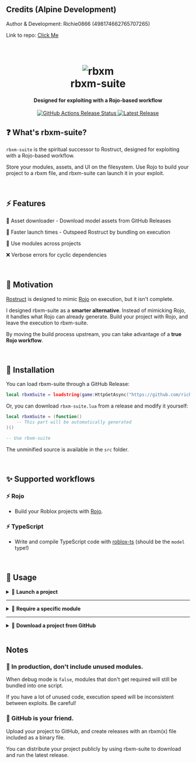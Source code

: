## Credits (Alpine Development)
Author & Development: Richie0866 (498174662765707265)

Link to repo: [Click Me](https://github.com/richie0866/rbxm-suite)

<h1 align="center">
	<br>
	<img src="https://raw.githubusercontent.com/richie0866/rbxm-suite/master/logo.png" alt="rbxm">
	<br>
	rbxm-suite
	<br>
</hi>

<h4 align="center">Designed for exploiting with a Rojo-based workflow</h4>

<p align="center">
	<a href="https://github.com/richie0866/rbxm-suite/actions/workflows/release.yml">
		<img src="https://github.com/richie0866/rbxm-suite/actions/workflows/release.yml/badge.svg" alt="GitHub Actions Release Status">
	</a>
	<a href="https://github.com/richie0866/rbxm-suite/releases/latest">
		<img src="https://img.shields.io/github/v/release/richie0866/rbxm-suite?include_prereleases" alt="Latest Release">
	</a>
</span>

## ❓ What's rbxm-suite?

`rbxm-suite` is the spiritual successor to Rostruct, designed for exploiting with a Rojo-based workflow.

Store your modules, assets, and UI on the filesystem. Use Rojo to build your project to a rbxm file, and rbxm-suite can launch it in your exploit.

<br/>


## ⚡ Features

🔌 Asset downloader - Download model assets from GitHub Releases

🚀 Faster launch times - Outspeed Rostruct by bundling on execution

🧬 Use modules across projects

❌ Verbose errors for cyclic dependencies

<br/>


## 🌻 Motivation

[Rostruct](https://github.com/richie0866/Rostruct) is designed to mimic [Rojo](https://rojo.space) on execution, but it isn't complete.

I designed rbxm-suite as a **smarter alternative**. Instead of mimicking Rojo, it handles what Rojo can already generate. Build your project with Rojo, and leave the execution to rbxm-suite.

By moving the build process upstream, you can take advantage of a **true Rojo workflow**.

<br/>


## 🔌 Installation

You can load rbxm-suite through a GitHub Release:

``` lua
local rbxmSuite = loadstring(game:HttpGetAsync("https://github.com/richie0866/rbxm-suite/releases/latest/download/rbxm-suite.lua"))()
```

Or, you can download `rbxm-suite.lua` from a release and modify it yourself:

``` lua
local rbxmSuite = (function()
	-- This part will be automatically generated
)()

-- Use rbxm-suite
```

The unminified source is available in the `src` folder.

<br/>


## ✨ Supported workflows

### ⚡ Rojo
* Build your Roblox projects with [Rojo](https://rojo.space).

### ⚡ TypeScript
* Write and compile TypeScript code with [roblox-ts](https://roblox-ts.com) (should be the `model` type!)

<br/>


## 📜 Usage

<details>
<summary>
🚀 <strong>Launch a project</strong>
</summary>

> ``` ts
> function rbxmSuite.launch(path: string, options: Options): Instance
> ```
> 
> Loads a rbxm(x) file into the game and loads all scripts. `path` may be a file path or a `rbxassetid` path as of v2.1.0.
>
> By default, it will run all enabled LocalScript objects.
```lua
local project = rbxmSuite.launch("path/to/Project.rbxm", {
	debug = false,
	runscripts = true,
	verbose = false,
	nocirculardeps = true,
})
```

<br/>

> ⚙️ **`debug`**
> 
> Enable debug mode. Defaults to `false`.
> 
> When `true`, error traceback is preserved and scripts are lazy-loaded with multiple `loadstring` calls.
> When `false`, every script is compiled at the same time with one `loadstring` call. Typically faster when `false`.
> 
> It should be left `false` in production, and set to `true` during development.

<br/>

> ⚙️ **`runscripts`**
> 
> Run every enabled LocalScript in your project on new threads. Defaults to `true`.

<br/>

> ⚙️ **`verbose`**
> 
> Enable verbose logging. Defaults to `false`.

<br/>

> ⚙️ **`nocirculardeps`**
> 
> Enable circular dependency prevention. Defaults to `true`.
> 
> In rare cases, some workflows need this set to `false`.

<br/>

</details>

---


<details>
<summary>
🔭 <strong>Require a specific module</strong>
</summary>

<br/>

> ``` ts
> function rbxmSuite.require(module: LocalScript | ModuleScript): any
> ```
> 
> Requires the module, and returns what the module returned. `module` must be a LocalScript or ModuleScript created by rbxmSuite.
> 
> Note that **any script** in the project can be required!
```lua
local myModule = rbxmSuite.launch("path/to/MyModule.rbxm")
local MyModule = rbxmSuite.require(myModule)
MyModule.doSomething()
```

</details>

---


<details>
<summary>
🐙 <strong>Download a project from GitHub</strong>
</summary>

<br/>

> ``` ts
> function rbxmSuite.download(repository: string, asset: string): string
> ```
> 
> Downloads a rbxm(x) asset from a GitHub Release, and returns a path to the asset.
> 
> The repository format is `user/repo@tag_name`.
```lua
local path = rbxmSuite.download("Roblox/roact@v1.4.0", "Roact.rbxm")
local model = rbxmSuite.launch(path)
local Roact = rbxmSuite.require(model)
Roact.createElement()
```

<br/>

> Set `tag_name` to `latest` to download and cache the latest version. Version checking and updating is performed in the background where possible.
```lua
local path = rbxmSuite.download("Roblox/roact@latest", "Roact.rbxm")
```

</details>
<br/>


## Notes

### 📌 In production, don't include unused modules.

When debug mode is `false`, modules that don't get required will still be bundled into one script.

If you have a lot of unused code, execution speed will be inconsistent between exploits. Be careful!

### 📌 GitHub is your friend.

Upload your project to GitHub, and create releases with an rbxm(x) file included as a binary file.

You can distribute your project publicly by using rbxm-suite to download and run the latest release.
